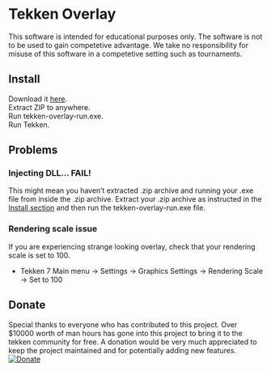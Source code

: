 Tekken Overlay
==============

This software is intended for educational purposes only. The software is not to
be used to gain competetive advantage. We take no responsibility for misuse of
this software in a competetive setting such as tournaments.

Install
-------

Download it
[here​​​](https://github.com/TekkenOverlay/TekkenOverlay/releases/latest).  
Extract ZIP to anywhere.  
Run tekken-overlay-run.exe.  
Run Tekken.

Problems
--------

### Injecting DLL... FAIL!

This might mean you haven’t extracted .zip archive and running your .exe file
from inside the .zip archive. Extract your .zip archive as instructed in the
[Install section](https://github.com/TekkenOverlay/TekkenOverlay#install) and
then run the tekken-overlay-run.exe file.

### Rendering scale issue

If you are experiencing strange looking overlay, check that your rendering scale is set to 100.
- Tekken 7 Main menu -> Settings -> Graphics Settings -> Rendering Scale -> Set to 100

Donate
------

Special thanks to everyone who has contributed to this project. Over \$10000
worth of man hours has gone into this project to bring it to the tekken
community for free. A donation would be very much appreciated to keep the
project maintained and for potentially adding new features.  
[![Donate](https://img.shields.io/badge/Donate-PayPal-green.svg)](https://www.paypal.com/cgi-bin/webscr?cmd=_donations&business=tekkenoverlay%40gmail.com&currency_code=EUR)
